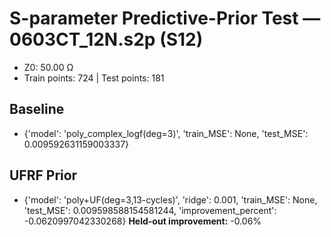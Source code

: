 # S-parameter Predictive-Prior Test — 0603CT_12N.s2p (S12)
- Z0: 50.00 Ω
- Train points: 724  |  Test points: 181

## Baseline
- {'model': 'poly_complex_logf(deg=3)', 'train_MSE': None, 'test_MSE': 0.009592631159003337}

## UFRF Prior
- {'model': 'poly+UF(deg=3,13-cycles)', 'ridge': 0.001, 'train_MSE': None, 'test_MSE': 0.009598588154581244, 'improvement_percent': -0.0620997042330268}
**Held-out improvement:** -0.06%